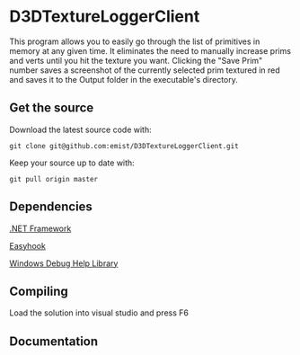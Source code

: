 <h1>D3DTextureLoggerClient</h1>

This program allows you to easily go through the list of primitives in memory at any given time.  It eliminates the need to manually increase prims and verts until you hit the texture you want.  Clicking the "Save Prim" number saves a screenshot of the currently selected prim textured in red and saves it to the Output folder in the executable's directory. 

<h2>Get the source</h2>

Download the latest source code with:

`git clone git@github.com:emist/D3DTextureLoggerClient.git`

Keep your source up to date with:

`git pull origin master`

<h2>Dependencies</h2>

[.NET Framework](http://www.microsoft.com/net/download.aspx)

[Easyhook](http://easyhook.codeplex.com/)

[Windows Debug Help Library](http://msdn.microsoft.com/en-us/library/windows/desktop/ms679309.aspx)

<h2>Compiling</h2>

Load the solution into visual studio and press F6

<h2>Documentation</h2>